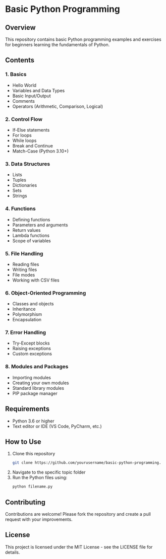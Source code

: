 # Basic Python Programming

## Overview
This repository contains basic Python programming examples and exercises for beginners learning the fundamentals of Python.

## Contents

### 1. Basics
- Hello World
- Variables and Data Types
- Basic Input/Output
- Comments
- Operators (Arithmetic, Comparison, Logical)

### 2. Control Flow
- If-Else statements
- For loops
- While loops
- Break and Continue
- Match-Case (Python 3.10+)

### 3. Data Structures
- Lists
- Tuples
- Dictionaries
- Sets
- Strings

### 4. Functions
- Defining functions
- Parameters and arguments
- Return values
- Lambda functions
- Scope of variables

### 5. File Handling
- Reading files
- Writing files
- File modes
- Working with CSV files

### 6. Object-Oriented Programming
- Classes and objects
- Inheritance
- Polymorphism
- Encapsulation

### 7. Error Handling
- Try-Except blocks
- Raising exceptions
- Custom exceptions

### 8. Modules and Packages
- Importing modules
- Creating your own modules
- Standard library modules
- PIP package manager

## Requirements
- Python 3.6 or higher
- Text editor or IDE (VS Code, PyCharm, etc.)

## How to Use
1. Clone this repository
   ```bash
   git clone https://github.com/yourusername/basic-python-programming.git
   ```
2. Navigate to the specific topic folder
3. Run the Python files using:
   ```bash
   python filename.py
   ```

## Contributing
Contributions are welcome! Please fork the repository and create a pull request with your improvements.

## License
This project is licensed under the MIT License - see the LICENSE file for details.
